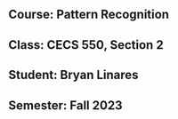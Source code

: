 ## Course: Pattern Recognition
## Class: CECS 550, Section 2
## Student: Bryan Linares
## Semester: Fall 2023
